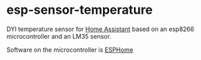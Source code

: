 # esp-sensor-temperature
DYI temperature sensor for [Home Assistant](https://www.home-assistant.io/) based on an esp8266 microcontroller and an LM35 sensor.

Software on the microcontroller is [ESPHome](https://esphome.io/)

